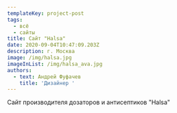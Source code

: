 ```yaml
---
templateKey: project-post
tags:
  - всё
  - сайты
title: Сайт "Halsa"
date: 2020-09-04T10:47:09.203Z
description: г. Москва
image: /img/halsa.jpg
imageInList: /img/halsa_ava.jpg
authors:
  - text: Андрей Фуфачев
    title: 'Дизайнер '
---
```

Сайт производителя дозаторов и антисептиков "Halsa"
